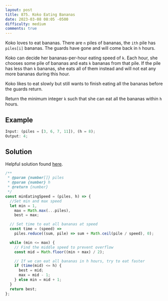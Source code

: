 ```yaml
---
layout: post
title: 875. Koko Eating Bananas
date: 2023-03-08 08:05 -0500
difficulty: medium
comments: true
---
```


Koko loves to eat bananas. There are `n` piles of bananas, the `ith` pile has `piles[i]` bananas. The guards have gone and will come back in `h` hours.

Koko can decide her bananas-per-hour eating speed of `k`. Each hour, she chooses some pile of bananas and eats `k` bananas from that pile. If the pile has less than `k` bananas, she eats all of them instead and will not eat any more bananas during this hour.

Koko likes to eat slowly but still wants to finish eating all the bananas before the guards return.

Return the minimum integer `k` such that she can eat all the bananas within `h` hours.

## Example

```javascript
Input: (piles = [3, 6, 7, 11]), (h = 8);
Output: 4;
```

## Solution

Helpful solution found [here](https://leetcode.com/problems/koko-eating-bananas/solutions/1703427/javascript-binary-search-explained/?orderBy=hot&languageTags=javascript).

```javascript
/**
 * @param {number[]} piles
 * @param {number} h
 * @return {number}
 */
const minEatingSpeed = (piles, h) => {
  //Set min and max speed
  let min = 1,
    max = Math.max(...piles),
    best = max;

  // Set time to eat all bananas at speed
  const time = (speed) =>
    piles.reduce((sum, pile) => sum + Math.ceil(pile / speed), 0);

  while (min <= max) {
    // Find the middle speed to prevent overflow
    const mid = Math.floor((min + max) / 2);

    // If we can eat all bananas in h hours, try to eat faster
    if (time(mid) <= h) {
      best = mid;
      max = mid - 1;
    } else min = mid + 1;
  }
  return best;
};
```
